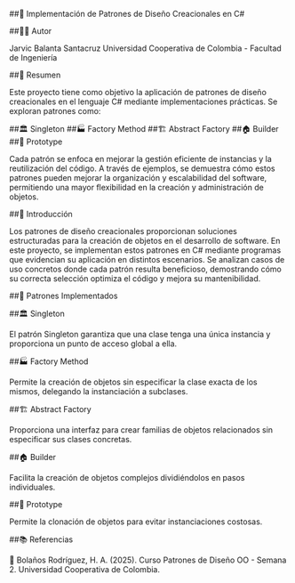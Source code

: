 ##🚀 Implementación de Patrones de Diseño Creacionales en C#

##👨‍💻 Autor

Jarvic Balanta Santacruz
Universidad Cooperativa de Colombia - Facultad de Ingeniería

##📌 Resumen

Este proyecto tiene como objetivo la aplicación de patrones de diseño creacionales en el lenguaje C# mediante implementaciones prácticas. Se exploran patrones como:

##🏛️ Singleton
##🏭 Factory Method
##🏗️ Abstract Factory
##🏠 Builder
##🧬 Prototype

Cada patrón se enfoca en mejorar la gestión eficiente de instancias y la reutilización del código. A través de ejemplos, se demuestra cómo estos patrones pueden mejorar la organización y escalabilidad del software, permitiendo una mayor flexibilidad en la creación y administración de objetos.

##📖 Introducción

Los patrones de diseño creacionales proporcionan soluciones estructuradas para la creación de objetos en el desarrollo de software. En este proyecto, se implementan estos patrones en C# mediante programas que evidencian su aplicación en distintos escenarios. Se analizan casos de uso concretos donde cada patrón resulta beneficioso, demostrando cómo su correcta selección optimiza el código y mejora su mantenibilidad.

##🎯 Patrones Implementados

##🏛️ Singleton

El patrón Singleton garantiza que una clase tenga una única instancia y proporciona un punto de acceso global a ella.

##🏭 Factory Method

Permite la creación de objetos sin especificar la clase exacta de los mismos, delegando la instanciación a subclases.

##🏗️ Abstract Factory

Proporciona una interfaz para crear familias de objetos relacionados sin especificar sus clases concretas.

##🏠 Builder

Facilita la creación de objetos complejos dividiéndolos en pasos individuales.

##🧬 Prototype

Permite la clonación de objetos para evitar instanciaciones costosas.

##📚 Referencias

📖 Bolaños Rodríguez, H. A. (2025). Curso Patrones de Diseño OO - Semana 2. Universidad Cooperativa de Colombia.


